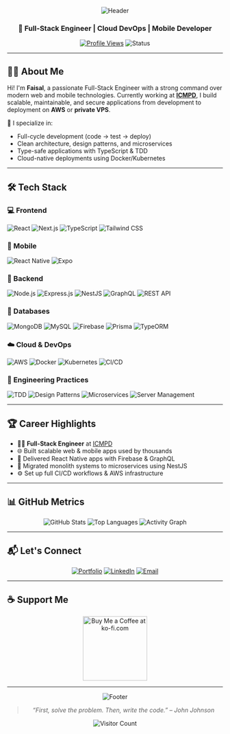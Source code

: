 <div align="center">

![Header](https://capsule-render.vercel.app/api?type=waving&color=0:4b6cb7,100:182848&height=200&section=header&text=Faisal&fontSize=42&fontColor=ffffff&animation=fadeIn)

### 🚀 Full-Stack Engineer | Cloud DevOps | Mobile Developer

[![Profile Views](https://komarev.com/ghpvc/?username=faisalQ05&label=Profile%20Views&color=0e75b6&style=flat)](https://github.com/faisalQ05)
![Status](https://img.shields.io/badge/Status-Always%20Building-blue?style=flat-square&logo=github)

</div>

---

## 👨‍💻 About Me

Hi! I'm **Faisal**, a passionate Full-Stack Engineer with a strong command over modern web and mobile technologies. Currently working at **[ICMPD](https://www.icmpd.org/)**, I build scalable, maintainable, and secure applications from development to deployment on **AWS** or **private VPS**.

🔧 I specialize in:
- Full-cycle development (code → test → deploy)
- Clean architecture, design patterns, and microservices
- Type-safe applications with TypeScript & TDD
- Cloud-native deployments using Docker/Kubernetes

---

## 🛠️ Tech Stack

### 💻 Frontend
![React](https://img.shields.io/badge/React-20232A?style=for-the-badge&logo=react&logoColor=61DAFB)
![Next.js](https://img.shields.io/badge/Next.js-black?style=for-the-badge&logo=nextdotjs)
![TypeScript](https://img.shields.io/badge/TypeScript-blue?style=for-the-badge&logo=typescript&logoColor=white)
![Tailwind CSS](https://img.shields.io/badge/TailwindCSS-38B2AC?style=for-the-badge&logo=tailwind-css&logoColor=white)

### 📱 Mobile
![React Native](https://img.shields.io/badge/React_Native-61DAFB?style=for-the-badge&logo=react&logoColor=black)
![Expo](https://img.shields.io/badge/Expo-000020?style=for-the-badge&logo=expo&logoColor=white)

### 🔧 Backend
![Node.js](https://img.shields.io/badge/Node.js-339933?style=for-the-badge&logo=nodedotjs&logoColor=white)
![Express.js](https://img.shields.io/badge/Express-000000?style=for-the-badge&logo=express&logoColor=white)
![NestJS](https://img.shields.io/badge/NestJS-E0234E?style=for-the-badge&logo=nestjs&logoColor=white)
![GraphQL](https://img.shields.io/badge/GraphQL-E10098?style=for-the-badge&logo=graphql&logoColor=white)
![REST API](https://img.shields.io/badge/REST_API-6D83F2?style=for-the-badge&logoColor=white)

### 🧠 Databases
![MongoDB](https://img.shields.io/badge/MongoDB-47A248?style=for-the-badge&logo=mongodb&logoColor=white)
![MySQL](https://img.shields.io/badge/MySQL-00758F?style=for-the-badge&logo=mysql&logoColor=white)
![Firebase](https://img.shields.io/badge/Firebase-FFCA28?style=for-the-badge&logo=firebase&logoColor=black)
![Prisma](https://img.shields.io/badge/Prisma-2D3748?style=for-the-badge&logo=prisma&logoColor=white)
![TypeORM](https://img.shields.io/badge/TypeORM-FF6B6B?style=for-the-badge&logoColor=white)

### ☁️ Cloud & DevOps
![AWS](https://img.shields.io/badge/AWS-FF9900?style=for-the-badge&logo=amazonaws&logoColor=white)
![Docker](https://img.shields.io/badge/Docker-2496ED?style=for-the-badge&logo=docker&logoColor=white)
![Kubernetes](https://img.shields.io/badge/Kubernetes-326CE5?style=for-the-badge&logo=kubernetes&logoColor=white)
![CI/CD](https://img.shields.io/badge/CI/CD-0A0A0A?style=for-the-badge&logo=githubactions&logoColor=white)

### 📐 Engineering Practices
![TDD](https://img.shields.io/badge/TDD-green?style=for-the-badge)
![Design Patterns](https://img.shields.io/badge/Design%20Patterns-FF6B6B?style=for-the-badge)
![Microservices](https://img.shields.io/badge/Microservices-2C5282?style=for-the-badge)
![Server Management](https://img.shields.io/badge/Server%20Mgmt-555555?style=for-the-badge&logo=linux&logoColor=white)

---

## 🏆 Career Highlights

- 👨‍💻 **Full-Stack Engineer** at [ICMPD](https://www.icmpd.org/)
- 🌐 Built scalable web & mobile apps used by thousands
- 📲 Delivered React Native apps with Firebase & GraphQL
- 🔄 Migrated monolith systems to microservices using NestJS
- ⚙️ Set up full CI/CD workflows & AWS infrastructure

---

## 📊 GitHub Metrics

<div align="center">

![GitHub Stats](https://github-readme-stats.vercel.app/api?username=faisalQ05&show_icons=true&theme=algolia&count_private=true)
![Top Languages](https://github-readme-stats.vercel.app/api/top-langs/?username=faisalQ05&layout=compact&theme=algolia&hide=html,css)
![Activity Graph](https://github-readme-activity-graph.vercel.app/graph?username=faisalQ05&theme=react-dark&hide_border=true&area=true)

</div>

---

## 📬 Let's Connect

<div align="center">

[![Portfolio](https://img.shields.io/badge/Portfolio-000?style=for-the-badge&logo=firefox&logoColor=white)](https://faisalq-portfolio.netlify.app/)
[![LinkedIn](https://img.shields.io/badge/LinkedIn-0077B5?style=for-the-badge&logo=linkedin&logoColor=white)](https://www.linkedin.com/in/faisal2105/)
[![Email](https://img.shields.io/badge/Email-D14836?style=for-the-badge&logo=gmail&logoColor=white)](mailto:faisal199605@gmail.com)

</div>

---

## ☕ Support Me

<div align="center">
  <a href="https://www.ko-fi.com/faisal21">
    <img src="https://storage.ko-fi.com/cdn/kofi2.png?v=3" width="150" alt="Buy Me a Coffee at ko-fi.com">
  </a>
</div>

---

<div align="center">

![Footer](https://capsule-render.vercel.app/api?type=waving&color=0:4b6cb7,100:182848&height=100&section=footer)

> *“First, solve the problem. Then, write the code.” – John Johnson*

![Visitor Count](https://profile-counter.glitch.me/faisalQ05/count.svg)

</div>

